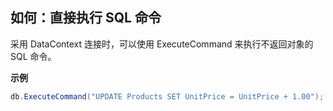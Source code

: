 ## 如何：直接执行 SQL 命令

采用 DataContext 连接时，可以使用 ExecuteCommand 来执行不返回对象的 SQL 命令。

**示例**

```cs
db.ExecuteCommand("UPDATE Products SET UnitPrice = UnitPrice + 1.00");
```